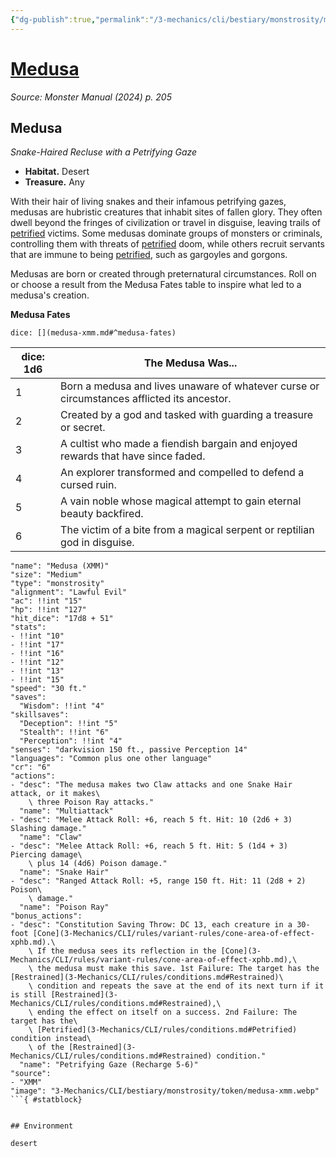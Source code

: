 ```yaml
---
{"dg-publish":true,"permalink":"/3-mechanics/cli/bestiary/monstrosity/medusa-xmm/","tags":["ttrpg-cli/compendium/src/5e/xmm","ttrpg-cli/monster/cr/6","ttrpg-cli/monster/environment/desert","ttrpg-cli/monster/size/medium","ttrpg-cli/monster/type/monstrosity"],"noteIcon":""}
---
```


# [Medusa](3-Mechanics\CLI\bestiary\monstrosity/medusa-xmm.md)
*Source: Monster Manual (2024) p. 205*  

## Medusa

*Snake-Haired Recluse with a Petrifying Gaze*

- **Habitat.** Desert  
- **Treasure.** Any  

With their hair of living snakes and their infamous petrifying gazes, medusas are hubristic creatures that inhabit sites of fallen glory. They often dwell beyond the fringes of civilization or travel in disguise, leaving trails of [petrified](3-Mechanics/CLI/rules/conditions.md#Petrified) victims. Some medusas dominate groups of monsters or criminals, controlling them with threats of [petrified](3-Mechanics/CLI/rules/conditions.md#Petrified) doom, while others recruit servants that are immune to being [petrified](3-Mechanics/CLI/rules/conditions.md#Petrified), such as gargoyles and gorgons.

Medusas are born or created through preternatural circumstances. Roll on or choose a result from the Medusa Fates table to inspire what led to a medusa's creation.

**Medusa Fates**

`dice: [](medusa-xmm.md#^medusa-fates)`

| dice: 1d6 | The Medusa Was... |
|-----------|-------------------|
| 1 | Born a medusa and lives unaware of whatever curse or circumstances afflicted its ancestor. |
| 2 | Created by a god and tasked with guarding a treasure or secret. |
| 3 | A cultist who made a fiendish bargain and enjoyed rewards that have since faded. |
| 4 | An explorer transformed and compelled to defend a cursed ruin. |
| 5 | A vain noble whose magical attempt to gain eternal beauty backfired. |
| 6 | The victim of a bite from a magical serpent or reptilian god in disguise. |{ #medusa-fates}


```statblock
"name": "Medusa (XMM)"
"size": "Medium"
"type": "monstrosity"
"alignment": "Lawful Evil"
"ac": !!int "15"
"hp": !!int "127"
"hit_dice": "17d8 + 51"
"stats":
- !!int "10"
- !!int "17"
- !!int "16"
- !!int "12"
- !!int "13"
- !!int "15"
"speed": "30 ft."
"saves":
  "Wisdom": !!int "4"
"skillsaves":
  "Deception": !!int "5"
  "Stealth": !!int "6"
  "Perception": !!int "4"
"senses": "darkvision 150 ft., passive Perception 14"
"languages": "Common plus one other language"
"cr": "6"
"actions":
- "desc": "The medusa makes two Claw attacks and one Snake Hair attack, or it makes\
    \ three Poison Ray attacks."
  "name": "Multiattack"
- "desc": "Melee Attack Roll: +6, reach 5 ft. Hit: 10 (2d6 + 3) Slashing damage."
  "name": "Claw"
- "desc": "Melee Attack Roll: +6, reach 5 ft. Hit: 5 (1d4 + 3) Piercing damage\
    \ plus 14 (4d6) Poison damage."
  "name": "Snake Hair"
- "desc": "Ranged Attack Roll: +5, range 150 ft. Hit: 11 (2d8 + 2) Poison\
    \ damage."
  "name": "Poison Ray"
"bonus_actions":
- "desc": "Constitution Saving Throw: DC 13, each creature in a 30-foot [Cone](3-Mechanics/CLI/rules/variant-rules/cone-area-of-effect-xphb.md).\
    \ If the medusa sees its reflection in the [Cone](3-Mechanics/CLI/rules/variant-rules/cone-area-of-effect-xphb.md),\
    \ the medusa must make this save. 1st Failure: The target has the [Restrained](3-Mechanics/CLI/rules/conditions.md#Restrained)\
    \ condition and repeats the save at the end of its next turn if it is still [Restrained](3-Mechanics/CLI/rules/conditions.md#Restrained),\
    \ ending the effect on itself on a success. 2nd Failure: The target has the\
    \ [Petrified](3-Mechanics/CLI/rules/conditions.md#Petrified) condition instead\
    \ of the [Restrained](3-Mechanics/CLI/rules/conditions.md#Restrained) condition."
  "name": "Petrifying Gaze (Recharge 5-6)"
"source":
- "XMM"
"image": "3-Mechanics/CLI/bestiary/monstrosity/token/medusa-xmm.webp"
```{ #statblock}


## Environment

desert